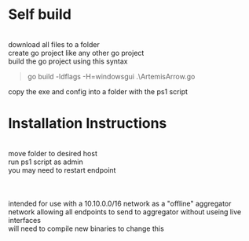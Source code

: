 # Self build <br>
 <br>
download all files to a folder <br>
create go project like any other go project <br>
build the go project using this syntax <br>

>go build -ldflags -H=windowsgui .\ArtemisArrow.go <br>

copy the exe and config into a folder with the ps1 script <br>

# Installation Instructions <br>
 <br>
move folder to desired host <br>
run ps1 script as admin <br>
you may need to restart endpoint <br>
 <br>
 <br>
 <br>
intended for use with a 10.10.0.0/16 network as a "offline" aggregator network allowing all endpoints to send to aggregator without useing live interfaces <br>
will need to compile new binaries to change this
